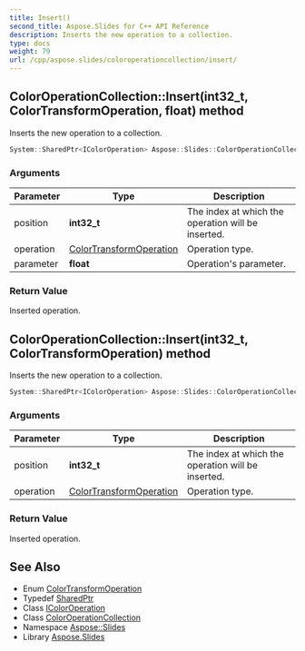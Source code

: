 ```yaml
---
title: Insert()
second_title: Aspose.Slides for C++ API Reference
description: Inserts the new operation to a collection.
type: docs
weight: 79
url: /cpp/aspose.slides/coloroperationcollection/insert/
---
```

## ColorOperationCollection::Insert(int32_t, ColorTransformOperation, float) method


Inserts the new operation to a collection.

```cpp
System::SharedPtr<IColorOperation> Aspose::Slides::ColorOperationCollection::Insert(int32_t position, ColorTransformOperation operation, float parameter) override
```


### Arguments

| Parameter | Type | Description |
| --- | --- | --- |
| position | **int32_t** | The index at which the operation will be inserted. |
| operation | [ColorTransformOperation](../../colortransformoperation/) | Operation type. |
| parameter | **float** | Operation's parameter. |

### Return Value

Inserted operation.

## ColorOperationCollection::Insert(int32_t, ColorTransformOperation) method


Inserts the new operation to a collection.

```cpp
System::SharedPtr<IColorOperation> Aspose::Slides::ColorOperationCollection::Insert(int32_t position, ColorTransformOperation operation) override
```


### Arguments

| Parameter | Type | Description |
| --- | --- | --- |
| position | **int32_t** | The index at which the operation will be inserted. |
| operation | [ColorTransformOperation](../../colortransformoperation/) | Operation type. |

### Return Value

Inserted operation.

## See Also

* Enum [ColorTransformOperation](../colortransformoperation/)
* Typedef [SharedPtr](../../system/sharedptr/)
* Class [IColorOperation](../icoloroperation/)
* Class [ColorOperationCollection](./)
* Namespace [Aspose::Slides](../)
* Library [Aspose.Slides](../../)